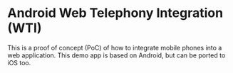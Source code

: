 
Android Web Telephony Integration (WTI)
==================================================

This is a proof of concept (PoC) of how to integrate mobile phones
into a web application.
This demo app is based on Android, but can be ported to iOS too.

